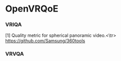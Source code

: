 # OpenVRQoE

### VRIQA
[1] Quality metric for spherical panoramic video.<\tr>
https://github.com/Samsung/360tools

### VRVQA
